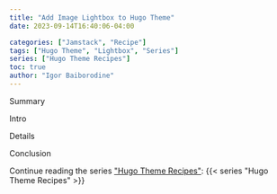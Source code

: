 ```yaml
---
title: "Add Image Lightbox to Hugo Theme"
date: 2023-09-14T16:40:06-04:00

categories: ["Jamstack", "Recipe"]
tags: ["Hugo Theme", "Lightbox", "Series"]
series: ["Hugo Theme Recipes"]
toc: true
author: "Igor Baiborodine"
---
```


Summary

<!--more-->

Intro

Details

Conclusion

Continue reading the series ["Hugo Theme Recipes"](/series/hugo-theme-recipes/):
{{< series "Hugo Theme Recipes" >}}
